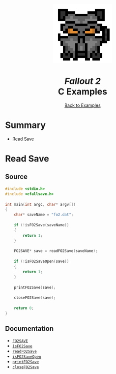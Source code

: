 <div align="center">

![Fallout 2 Logo 192x192](../assets/fo2/fo2_logo_192x192.png)

# *Fallout 2*<br /> C Examples

[Back to Examples](../EXAMPLES.md)

</div>



# Summary

* [Read Save](#read-save)



# Read Save

## Source

```c
#include <stdio.h>
#include <cfallsave.h>

int main(int argc, char* argv[])
{
    char* saveName = "fo2.dat";

    if (!isFO2Save(saveName))
    {
        return 1;
    }

    FO2SAVE* save = readFO2Save(saveName);

    if (!isFO2SaveOpen(save))
    {
        return 1;
    }

    printFO2Save(save);

    closeFO2Save(save);

    return 0;
}
```

## Documentation

* [`FO2SAVE`](../docs/api_fo2.md#fo2save)
* [`isFO2Save`](../docs/api_fo2.md#isfo2save)
* [`readFO2Save`](../docs/api_fo2.md#readfo2save)
* [`isFO2SaveOpen`](../docs/api_fo2.md#isfo2saveopen)
* [`printFO2Save`](../docs/api_fo2.md#printfo2save)
* [`closeFO2Save`](../docs/api_fo2.md#closefo2save)
